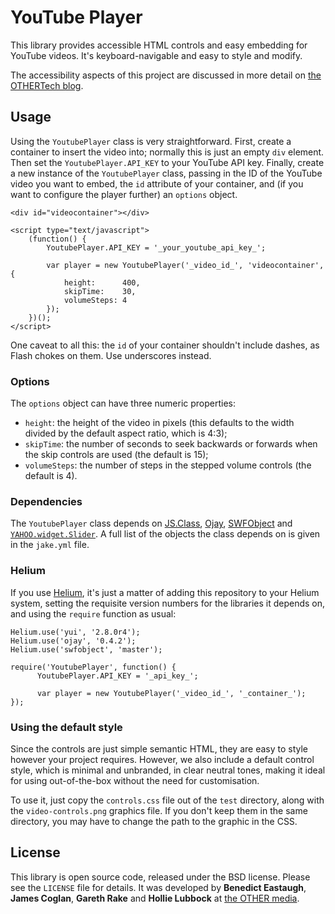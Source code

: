 YouTube Player
==============

This library provides accessible HTML controls and easy embedding for YouTube
videos. It's keyboard-navigable and easy to style and modify.

The accessibility aspects of this project are discussed in more detail on
[the OTHERTech blog][othertech].


Usage
-----

Using the `YoutubePlayer` class is very straightforward. First, create a
container to insert the video into; normally this is just an empty `div`
element. Then set the `YoutubePlayer.API_KEY` to your YouTube API key. Finally,
create a new instance of the `YoutubePlayer` class, passing in the ID of the
YouTube video you want to embed, the `id` attribute of your container, and (if
you want to configure the player further) an `options` object.

    <div id="videocontainer"></div>
    
    <script type="text/javascript">
        (function() {
            YoutubePlayer.API_KEY = '_your_youtube_api_key_';
            
            var player = new YoutubePlayer('_video_id_', 'videocontainer', {
                height:      400,
                skipTime:    30,
                volumeSteps: 4
            });
        })();
    </script>

One caveat to all this: the `id` of your container shouldn't include dashes, as
Flash chokes on them. Use underscores instead.

### Options

The `options` object can have three numeric properties:

* `height`: the height of the video in pixels (this defaults to the width
  divided by the default aspect ratio, which is 4:3);
* `skipTime`: the number of seconds to seek backwards or forwards when the skip
  controls are used (the default is 15);
* `volumeSteps`: the number of steps in the stepped volume controls (the
  default is 4).

### Dependencies

The `YoutubePlayer` class depends on [JS.Class][jsclass], [Ojay][ojay],
[SWFObject][swfobject] and [`YAHOO.widget.Slider`][slider]. A full list of the
objects the class depends on is given in the `jake.yml` file.

### Helium

If you use [Helium][helium], it's just a matter of adding this repository to
your Helium system, setting the requisite version numbers for the libraries it
depends on, and using the `require` function as usual:

    Helium.use('yui', '2.8.0r4');
    Helium.use('ojay', '0.4.2');
    Helium.use('swfobject', 'master');
    
    require('YoutubePlayer', function() {
          YoutubePlayer.API_KEY = '_api_key_';
          
          var player = new YoutubePlayer('_video_id_', '_container_');
    });

### Using the default style

Since the controls are just simple semantic HTML, they are easy to style
however your project requires. However, we also include a default control
style, which is minimal and unbranded, in clear neutral tones, making it ideal
for using out-of-the-box without the need for customisation.

To use it, just copy the `controls.css` file out of the `test` directory, along
with the `video-controls.png` graphics file. If you don't keep them in the same
directory, you may have to change the path to the graphic in the CSS.


License
-------

This library is open source code, released under the BSD license. Please see
the `LICENSE` file for details. It was developed by **Benedict Eastaugh**,
**James Coglan**, **Gareth Rake** and **Hollie Lubbock** at
[the OTHER media][othermedia].

  [othertech]:  http://tech.othermedia.org
  [jsclass]:    http://jsclass.jcoglan.com
  [ojay]:       http://ojay.othermedia.com
  [swfobject]:  http://code.google.com/p/swfobject/
  [slider]:     http://developer.yahoo.com/yui/slider/
  [helium]:     http://github.com/othermedia/helium
  [othermedia]: http://www.othermedia.com
